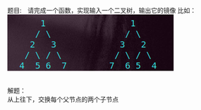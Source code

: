 题目:　请完成一个函数，实现输入一个二叉树，输出它的镜像
比如：
 ![image](https://github.com/julianbb/Algorithm/blob/master/19_MirrorOfBinaryTree/image/1.png)



<br>
解题：<br>
从上往下，交换每个父节点的两个子节点
